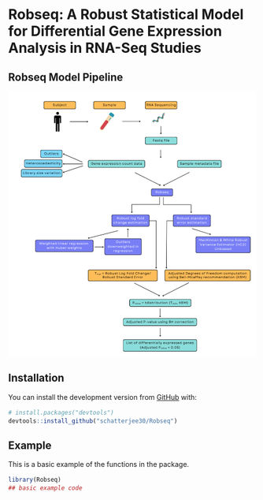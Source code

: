 # Robseq: A Robust Statistical Model for Differential Gene Expression Analysis in RNA-Seq Studies

<!-- badges: start -->

<!-- badges: end -->

## Robseq Model Pipeline
![Pipeline](Robseq%20Data%20Pipeline.png)

## Installation

You can install the development version from
[GitHub](https://github.com/) with:

``` r
# install.packages("devtools")
devtools::install_github("schatterjee30/Robseq")
```

## Example

This is a basic example of the functions in the package.

``` r
library(Robseq)
## basic example code

```
